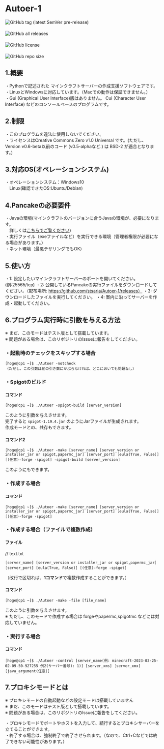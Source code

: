 # Autoer-1

<img alt="GitHub tag (latest SemVer pre-release)" src="https://img.shields.io/github/v/tag/stsaria/Autoer-1?include_prereleases" style="display: flex;">　<img alt="GitHub all releases" src="https://img.shields.io/github/downloads/stsaria/Autoer-1/total" style="display: flex;">　<img alt="GitHub license" src="https://img.shields.io/github/license/stsaria/Autoer-1" style="display: flex;">　<img alt="GitHub repo size" src="https://img.shields.io/github/repo-size/stsaria/Autoer-1" style="display: flex;">


## 1.概要
・Pythonで記述された マインクラフトサーバーの作成支援ソフトウェアです。<br>
・LinuxとWindowsに対応しています。（Macでの動作は保証できません。）<br>
・Gui (Graphical User Interface)版はありません。 Cui (Character User Interface) などのコンソールベースのプログラムです。

## 2.制限
・このプログラムを違法に使用しないでください。<br>
・ライセンスはCreative Commons Zero v1.0 Universal です。(ただし、Version v0.6-beta以前のコード (v0.5-alphaなど.) は BSD-2 が適合となります。)

## 3.対応OS(オペレーションシステム)
・オペレーションシステム：Windows10<br>
　Linux(確認できたOS:Ubuntu/Debian)

## 4.Pancakeの必要要件

・Javaの環境(マインクラフトのバージョンに合うJavaの環境が、必要になります。<br>　詳しくは<a href="support-java-version.md">こちらでご覧ください</a>)<br>
・実行ファイル（exeファイルなど）を実行できる環境（管理者権限が必要になる場合があります。）<br>
・ネット環境（最悪テザリングでもOK）

## 5.使い方

・1: 設定したいマインクラフトサーバーのポートを開いてください。(例:25565/tcp)
・2: 公開しているPancakeの実行ファイルをダウンロードしてください。（配布場所: https://github.com/stsaria/Autoer-1/releases）
・3: ダウンロードしたファイルを実行してください。
・4: 案内に沿ってサーバーを作成・起動してください。

## 6.プログラム実行時に引数を与える方法
※ まだ、このモードはテスト版として搭載しています。<br>
※ 問題がある場合は、このリポジトリのIssueに報告をしてください。<br>
### ・起動時のチェックをスキップする場合
```
[hoge@cp1 ~]$ ./Autoer -notcheck
（ただし、この引数は他の引き数にかぶらなければ、どこにおいても問題なし）
```
### ・Spigotのビルド
#### コマンド
```
[hoge@cp1 ~]$ ./Autoer -spigot-build [server_version]
```
このように引数を与えさせます。<br>
完了すると ```spigot-1.19.4.jar``` のようにJarファイルが生成されます。<br>
作成モードとの、共存もできます。
#### コマンド2
```
[hoge@cp1 ~]$ ./Autoer -make [server_name] [server_version or installer_jar or spigot,papermc_jar] [server_port] [eula(True, False)] [(任意)-forge -spigot] -spigot-build [server_version]
```
このようにもできます。

### ・作成する場合
#### コマンド
```
[hoge@cp1 ~]$ ./Autoer -make [server_name] [server_version or installer_jar or spigot,papermc_jar] [server_port] [eula(True, False)] [(任意)-forge -spigot]
```
### ・作成する場合（ファイルで複数作成）
#### ファイル
// text.txt
```
[server_name] [server_version or installer_jar or spigot,papermc_jar] [server_port] [eula(True, False)] [(任意)-forge -spigot]
```
（改行で区切れば、**1コマンド**で複数作成することができます。）
#### コマンド
```
[hoge@cp1 ~]$ ./Autoer -make -file [file_name]
```
このように引数を与えさせます。<br>
※ ただし、このモードで作成する場合は forgeやpapermc,spigotmc などには対応していません。
### ・実行する場合
#### コマンド
```
[hoge@cp1 ~]$ ./Autoer -control [server_name(例: minecraft-2023-03-25-02-09-50-927255 例2(サーバー番号): 1)] [server_xms] [server_xmx] [java_argument(任意)]
```

## 7.プロキシモードとは

※ プロキシモードの自動起動などの設定モードは搭載していません<br>
※ まだ、このモードはテスト版として搭載しています。<br>
※ 問題がある場合は、このリポジトリのIssueに報告をしてください。<br>

・プロキシモードでポートやホストを入力して、続行するとプロキシサーバーを立てることができます。<br>
・終了する場合は、強制終了で終了させられます。（なので、Ctrl+Cなどでは終了できない可能性があります。）
